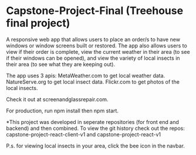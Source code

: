 # Capstone-Project-Final (Treehouse final project)

A responsive web app that allows users to place an order/s to have new windows or window screens built or restored. The app also allows users to view if their order is complete, view the current weather in their area (to see if their windows can be opened), and view the variety of local insects in their area (to see what they are keeping out). 

The app uses 3 apis:
    MetaWeather.com to get local weather data.
    NatureServe.org to get local insect data.
    Flickr.com to get photos of the local insects. 

Check it out at screenandglassrepair.com.

For production, run npm install then npm start.

*This project was developed in seperate repositories (for front end and backend) and then combined. To view the git history check out the repos: capstone-project-react-client-v1 and capstone-project-react-v1

P.s. for viewing local insects in your area, click the bee icon in the navbar.